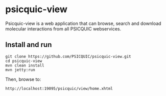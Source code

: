 # psicquic-view

Psicquic-view is a web application that can browse, search and download molecular interactions from all PSICQUIC webservices.

## Install and run
```
git clone https://github.com/PSICQUIC/psicquic-view.git
cd psicquic-view
mvn clean install
mvn jetty:run
```

Then, browse to:
```
http://localhost:19095/psicquic/view/home.xhtml
```

